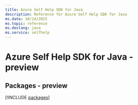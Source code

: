 ```yaml
---
title: Azure Self Help SDK for Java
description: Reference for Azure Self Help SDK for Java
ms.date: 10/14/2025
ms.topic: reference
ms.devlang: java
ms.service: selfhelp
---
```

# Azure Self Help SDK for Java - preview
## Packages - preview
[!INCLUDE [packages](self-help-index.md)]